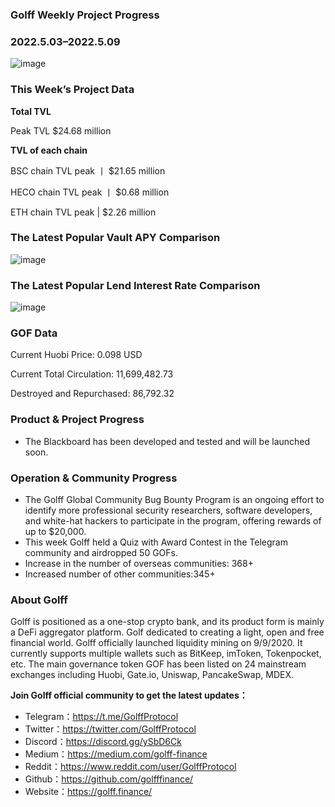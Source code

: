 ### Golff Weekly Project Progress

### 2022.5.03–2022.5.09

![image](https://docs.golff.com/blog/page/week59/1.jpg)

### This Week’s Project Data

**Total TVL**

Peak TVL $24.68 million

**TVL of each chain**

BSC chain TVL peak 丨 $21.65 million

HECO chain TVL peak 丨 $0.68 million

ETH chain TVL peak | $2.26 million

### The Latest Popular Vault APY Comparison

![image](https://docs.golff.com/blog/page/week59/2.jpg)

### The Latest Popular Lend Interest Rate Comparison

![image](https://docs.golff.com/blog/page/week59/3.jpg)

### GOF Data

Current Huobi Price: 0.098 USD

Current Total Circulation: 11,699,482.73

Destroyed and Repurchased: 86,792.32

### Product & Project Progress

- The Blackboard has been developed and tested and will be launched soon.

### Operation & Community Progress

- The Golff Global Community Bug Bounty Program is an ongoing effort to identify more professional security researchers, software developers, and white-hat hackers to participate in the program, offering rewards of up to $20,000.
- This week Golff held a Quiz with Award Contest in the Telegram community and airdropped 50 GOFs.
- Increase in the number of overseas communities: 368+
- Increased number of other communities:345+

### About Golff

Golff is positioned as a one-stop crypto bank, and its product form is mainly a DeFi aggregator platform. Golf dedicated to creating a light, open and free financial world. Golff officially launched liquidity mining on 9/9/2020. It currently supports multiple wallets such as BitKeep, imToken, Tokenpocket, etc. The main governance token GOF has been listed on 24 mainstream exchanges including Huobi, Gate.io, Uniswap, PancakeSwap, MDEX.

**Join Golff official community to get the latest updates：**

- Telegram：https://t.me/GolffProtocol
- Twitter：https://twitter.com/GolffProtocol
- Discord：https://discord.gg/ySbD6Ck
- Medium：https://medium.com/golff-finance
- Reddit：https://www.reddit.com/user/GolffProtocol
- Github：https://github.com/golfffinance/
- Website：https://golff.finance/